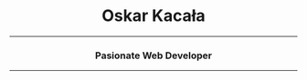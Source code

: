 <h1 align="center">Oskar Kacała</h1>
<hr width="100%" color="black" size="60px" />




<h3 align="center">Pasionate Web Developer</h3>


<hr width="100%" color="black" size="30px" />
<br/>




